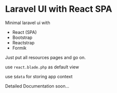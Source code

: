 # Laravel UI with React SPA

Minimal laravel ui with

- React (SPA)
- Bootstrap
- Reactstrap
- Formik

Just put all resources pages and go on.

use `react.blade.php` as default view

use `$data` for storing app context

Detailed Documentation soon...
